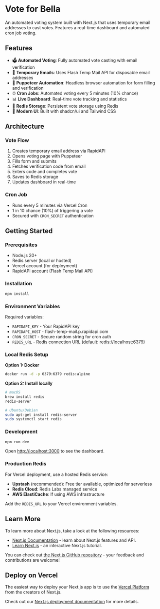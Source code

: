 # Vote for Bella

An automated voting system built with Next.js that uses temporary email addresses to cast votes. Features a real-time dashboard and automated cron job voting.

## Features

- 🗳️ **Automated Voting**: Fully automated vote casting with email verification
- 📧 **Temporary Emails**: Uses Flash Temp Mail API for disposable email addresses  
- 🤖 **Puppeteer Automation**: Headless browser automation for form filling and verification
- ⏰ **Cron Jobs**: Automated voting every 5 minutes (10% chance)
- 📊 **Live Dashboard**: Real-time vote tracking and statistics
- 💾 **Redis Storage**: Persistent vote storage using Redis
- 🎨 **Modern UI**: Built with shadcn/ui and Tailwind CSS

## Architecture

### Vote Flow
1. Creates temporary email address via RapidAPI
2. Opens voting page with Puppeteer
3. Fills form and submits
4. Fetches verification code from email
5. Enters code and completes vote
6. Saves to Redis storage
7. Updates dashboard in real-time

### Cron Job
- Runs every 5 minutes via Vercel Cron
- 1 in 10 chance (10%) of triggering a vote
- Secured with `CRON_SECRET` authentication

## Getting Started

### Prerequisites
- Node.js 20+
- Redis server (local or hosted)
- Vercel account (for deployment)
- RapidAPI account (Flash Temp Mail API)

### Installation

```bash
npm install
```

### Environment Variables

Required variables:
- `RAPIDAPI_KEY` - Your RapidAPI key
- `RAPIDAPI_HOST` - flash-temp-mail.p.rapidapi.com
- `CRON_SECRET` - Secure random string for cron auth
- `REDIS_URL` - Redis connection URL (default: redis://localhost:6379)

### Local Redis Setup

**Option 1: Docker**
```bash
docker run -d -p 6379:6379 redis:alpine
```

**Option 2: Install locally**
```bash
# macOS
brew install redis
redis-server

# Ubuntu/Debian
sudo apt-get install redis-server
sudo systemctl start redis
```

### Development

```bash
npm run dev
```

Open [http://localhost:3000](http://localhost:3000) to see the dashboard.

### Production Redis

For Vercel deployment, use a hosted Redis service:
- **Upstash** (recommended): Free tier available, optimized for serverless
- **Redis Cloud**: Redis Labs managed service
- **AWS ElastiCache**: If using AWS infrastructure

Add the `REDIS_URL` to your Vercel environment variables.

## Learn More

To learn more about Next.js, take a look at the following resources:

- [Next.js Documentation](https://nextjs.org/docs) - learn about Next.js features and API.
- [Learn Next.js](https://nextjs.org/learn) - an interactive Next.js tutorial.

You can check out [the Next.js GitHub repository](https://github.com/vercel/next.js) - your feedback and contributions are welcome!

## Deploy on Vercel

The easiest way to deploy your Next.js app is to use the [Vercel Platform](https://vercel.com/new?utm_medium=default-template&filter=next.js&utm_source=create-next-app&utm_campaign=create-next-app-readme) from the creators of Next.js.

Check out our [Next.js deployment documentation](https://nextjs.org/docs/app/building-your-application/deploying) for more details.

